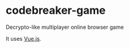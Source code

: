 # codebreaker-game
Decrypto-like multiplayer online browser game

It uses [Vue.js](https://vuejs.org/).